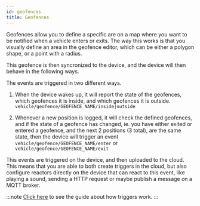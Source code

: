 ```yaml
---
id: geofences
title: Geofences
---
```


Geofences allow you to define a specific are on a map where you want to be notified when a vehicle enters or exits. The way this works is that you visually define an area in the geofence editor, which can be either a polygon shape, or a point with a radius.

This geofence is then syncronized to the device, and the device will then behave in the following ways.

The events are triggered in two different ways.

1. When the device wakes up, it will report the state of the geofences, which geofences it is inside, and which geofences it is outside.
    `vehicle/geofence/GEOFENCE_NAME/inside|outside`


2. Whenever a new position is logged, it will check the defined geofences, and if the state of a geofence has changed, ie. you have either exited or entered a geofence, and the next 2 positions (3 total), are the same state, then the device will trigger an event `vehicle/geofence/GEOFENCE_NAME/enter` or `vehicle/geofence/GEOFENCE_NAME/exit`

This events are triggered on the device, and then uploaded to the cloud.
This means that you are able to both create triggers in the cloud, but also configure reactors directly on the device that can react to this event, like playing a sound, sending a HTTP request or maybe publish a message on a MQTT broker.

:::note
[Click here](../../guides/a_guide_to_triggers.md) to see the guide about how triggers work. 
:::
